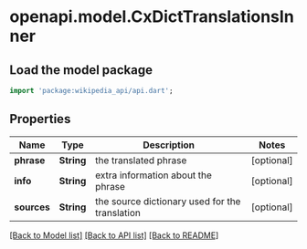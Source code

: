# openapi.model.CxDictTranslationsInner

## Load the model package
```dart
import 'package:wikipedia_api/api.dart';
```

## Properties
| Name        | Type       | Description                                    | Notes      |
|-------------|------------|------------------------------------------------|------------|
| **phrase**  | **String** | the translated phrase                          | [optional] |
| **info**    | **String** | extra information about the phrase             | [optional] |
| **sources** | **String** | the source dictionary used for the translation | [optional] |

[[Back to Model list]](../README.md#documentation-for-models) [[Back to API list]](../README.md#documentation-for-api-endpoints) [[Back to README]](../README.md)


